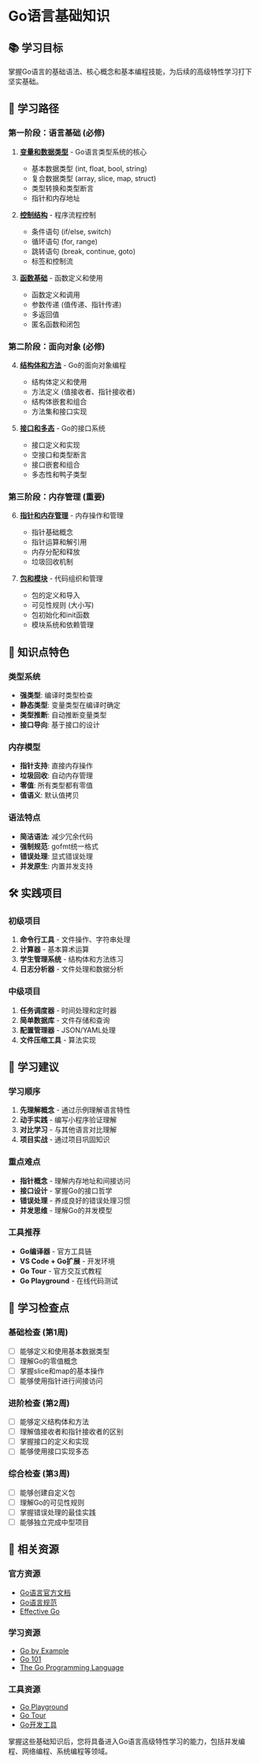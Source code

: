 # Go语言基础知识

## 📚 学习目标
掌握Go语言的基础语法、核心概念和基本编程技能，为后续的高级特性学习打下坚实基础。

## 🎯 学习路径

### 第一阶段：语言基础 (必修)
1. **[变量和数据类型](./变量和数据类型.md)** - Go语言类型系统的核心
   - 基本数据类型 (int, float, bool, string)
   - 复合数据类型 (array, slice, map, struct)
   - 类型转换和类型断言
   - 指针和内存地址

2. **[控制结构](./控制结构.md)** - 程序流程控制
   - 条件语句 (if/else, switch)
   - 循环语句 (for, range)
   - 跳转语句 (break, continue, goto)
   - 标签和控制流

3. **[函数基础](./函数基础.md)** - 函数定义和使用
   - 函数定义和调用
   - 参数传递 (值传递、指针传递)
   - 多返回值
   - 匿名函数和闭包

### 第二阶段：面向对象 (必修)
4. **[结构体和方法](./结构体和方法.md)** - Go的面向对象编程
   - 结构体定义和使用
   - 方法定义 (值接收者、指针接收者)
   - 结构体嵌套和组合
   - 方法集和接口实现

5. **[接口和多态](./接口和多态.md)** - Go的接口系统
   - 接口定义和实现
   - 空接口和类型断言
   - 接口嵌套和组合
   - 多态性和鸭子类型

### 第三阶段：内存管理 (重要)
6. **[指针和内存管理](./指针和内存管理.md)** - 内存操作和管理
   - 指针基础概念
   - 指针运算和解引用
   - 内存分配和释放
   - 垃圾回收机制

7. **[包和模块](./包和模块.md)** - 代码组织和管理
   - 包的定义和导入
   - 可见性规则 (大小写)
   - 包初始化和init函数
   - 模块系统和依赖管理

## 🎨 知识点特色

### 类型系统
- **强类型**: 编译时类型检查
- **静态类型**: 变量类型在编译时确定
- **类型推断**: 自动推断变量类型
- **接口导向**: 基于接口的设计

### 内存模型
- **指针支持**: 直接内存操作
- **垃圾回收**: 自动内存管理
- **零值**: 所有类型都有零值
- **值语义**: 默认值拷贝

### 语法特点
- **简洁语法**: 减少冗余代码
- **强制规范**: gofmt统一格式
- **错误处理**: 显式错误处理
- **并发原生**: 内置并发支持

## 🛠️ 实践项目

### 初级项目
1. **命令行工具** - 文件操作、字符串处理
2. **计算器** - 基本算术运算
3. **学生管理系统** - 结构体和方法练习
4. **日志分析器** - 文件处理和数据分析

### 中级项目
1. **任务调度器** - 时间处理和定时器
2. **简单数据库** - 文件存储和查询
3. **配置管理器** - JSON/YAML处理
4. **文件压缩工具** - 算法实现

## 📖 学习建议

### 学习顺序
1. **先理解概念** - 通过示例理解语言特性
2. **动手实践** - 编写小程序验证理解
3. **对比学习** - 与其他语言对比理解
4. **项目实战** - 通过项目巩固知识

### 重点难点
- **指针概念** - 理解内存地址和间接访问
- **接口设计** - 掌握Go的接口哲学
- **错误处理** - 养成良好的错误处理习惯
- **并发思维** - 理解Go的并发模型

### 工具推荐
- **Go编译器** - 官方工具链
- **VS Code + Go扩展** - 开发环境
- **Go Tour** - 官方交互式教程
- **Go Playground** - 在线代码测试

## 🎯 学习检查点

### 基础检查 (第1周)
- [ ] 能够定义和使用基本数据类型
- [ ] 理解Go的零值概念
- [ ] 掌握slice和map的基本操作
- [ ] 能够使用指针进行间接访问

### 进阶检查 (第2周)
- [ ] 能够定义结构体和方法
- [ ] 理解值接收者和指针接收者的区别
- [ ] 掌握接口的定义和实现
- [ ] 能够使用接口实现多态

### 综合检查 (第3周)
- [ ] 能够创建自定义包
- [ ] 理解Go的可见性规则
- [ ] 掌握错误处理的最佳实践
- [ ] 能够独立完成中型项目

## 🔗 相关资源

### 官方资源
- [Go语言官方文档](https://golang.org/doc/)
- [Go语言规范](https://golang.org/ref/spec)
- [Effective Go](https://golang.org/doc/effective_go.html)

### 学习资源
- [Go by Example](https://gobyexample.com/)
- [Go 101](https://go101.org/)
- [The Go Programming Language](http://www.gopl.io/)

### 工具资源
- [Go Playground](https://play.golang.org/)
- [Go Tour](https://tour.golang.org/)
- [Go开发工具](https://golang.org/doc/editors.html)

掌握这些基础知识后，您将具备进入Go语言高级特性学习的能力，包括并发编程、网络编程、系统编程等领域。
